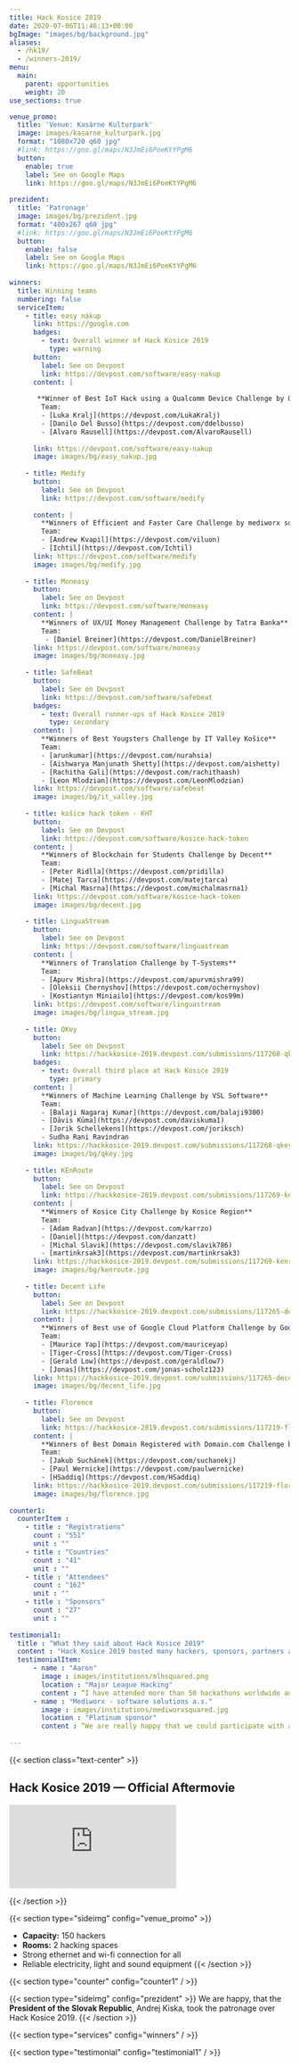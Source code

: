 ```yaml
---
title: Hack Kosice 2019
date: 2020-07-06T11:46:13+00:00
bgImage: "images/bg/background.jpg"
aliases:
  - /hk19/
  - /winners-2019/
menu:
  main:
    parent: opportunities
    weight: 20
use_sections: true

venue_promo:
  title: 'Venue: Kasárne Kulturpark'
  image: images/kasarne_kulturpark.jpg
  format: "1080x720 q60 jpg"
  #link: https://goo.gl/maps/N3JmEi6PoeKtYPgM6
  button:
    enable: true
    label: See on Google Maps
    link: https://goo.gl/maps/N3JmEi6PoeKtYPgM6
    
prezident:
  title: 'Patronage'
  image: images/bg/prezident.jpg
  format: "400x267 q60 jpg"
  #link: https://goo.gl/maps/N3JmEi6PoeKtYPgM6
  button:
    enable: false
    label: See on Google Maps
    link: https://goo.gl/maps/N3JmEi6PoeKtYPgM6
    
winners:
  title: Winning teams
  numbering: false
  serviceItem:
    - title: easy nákup
      link: https://google.com
      badges:
        - text: Overall winner of Hack Kosice 2019
          type: warning
      button:
        label: See on Devpost
        link: https://devpost.com/software/easy-nakup
      content: |
      
       **Winner of Best IoT Hack using a Qualcomm Device Challenge by Qualcomm**      
        Team:
        - [Luka Kralj](https://devpost.com/LukaKralj)
        - [Danilo Del Busso](https://devpost.com/ddelbusso)
        - [Alvaro Rausell](https://devpost.com/AlvaroRausell)
  
      link: https://devpost.com/software/easy-nakup
      image: images/bg/easy_nakup.jpg
      
    - title: Medify
      button:
        label: See on Devpost
        link: https://devpost.com/software/medify
      
      content: |
        **Winners of Efficient and Faster Care Challenge by mediworx software solutions, a.s.**      
        Team:
        - [Andrew Kvapil](https://devpost.com/viluon)
        - [Ichtil](https://devpost.com/Ichtil)
      link: https://devpost.com/software/medify
      image: images/bg/medify.jpg
      
    - title: Moneasy
      button:
        label: See on Devpost
        link: https://devpost.com/software/moneasy
      content: |
        **Winners of UX/UI Money Management Challenge by Tatra Banka**
        Team:
         - [Daniel Breiner](https://devpost.com/DanielBreiner)
      link: https://devpost.com/software/moneasy
      image: images/bg/moneasy.jpg
      
    - title: SafeBeat
      button:
        label: See on Devpost
        link: https://devpost.com/software/safebeat
      badges:
        - text: Overall runner-ups of Hack Kosice 2019
          type: secondary
      content: |
        **Winners of Best Yougsters Challenge by IT Valley Košice**        
        Team: 
        - [arunkumar](https://devpost.com/nurahsia)
        - [Aishwarya Manjunath Shetty](https://devpost.com/aishetty)
        - [Rachitha Gali](https://devpost.com/rachithaash)
        - [Leon Mlodzian](https://devpost.com/LeonMlodzian)
      link: https://devpost.com/software/safebeat
      image: images/bg/it_valley.jpg
      
    - title: košice hack token - KHT
      button:
        label: See on Devpost
        link: https://devpost.com/software/kosice-hack-token
      content: |
        **Winners of Blockchain for Students Challenge by Decent**        
        Team:
        - [Peter Ridlla](https://devpost.com/pridilla)
        - [Matej Tarca](https://devpost.com/matejtarca)
        - [Michal Masrna](https://devpost.com/michalmasrna1)
      link: https://devpost.com/software/kosice-hack-token
      image: images/bg/decent.jpg
      
    - title: LinguaStream
      button:
        label: See on Devpost
        link: https://devpost.com/software/linguastream
      content: |
        **Winners of Translation Challenge by T-Systems**        
        Team:
        - [Apurv Mishra](https://devpost.com/apurvmishra99)
        - [Oleksii Chernyshov](https://devpost.com/ochernyshov)
        - [Kostiantyn Miniailo](https://devpost.com/kos99m)
      link: https://devpost.com/software/linguastream
      image: images/bg/lingua_stream.jpg
      
    - title: QKey
      button:
        label: See on Devpost
        link: https://hackkosice-2019.devpost.com/submissions/117268-qkey
      badges:
        - text: Overall third place at Hack Kosice 2019
          type: primary
      content: |     
        **Winners of Machine Learning Challenge by VSL Software**        
        Team:
        - [Balaji Nagaraj Kumar](https://devpost.com/balaji9300)
        - [Dāvis Kūma](https://devpost.com/daviskuma1)
        - [Jorik Schellekens](https://devpost.com/joriksch)
        - Sudha Rani Ravindran
      link: https://hackkosice-2019.devpost.com/submissions/117268-qkey
      image: images/bg/qkey.jpg
      
    - title: KEnRoute
      button:
        label: See on Devpost
        link: https://hackkosice-2019.devpost.com/submissions/117269-kenroute
      content: |
        **Winners of Kosice City Challenge by Kosice Region**        
        Team:
        - [Adam Radvan](https://devpost.com/karrzo)
        - [Daniel](https://devpost.com/danzatt)
        - [Michal Slavik](https://devpost.com/slavik786)
        - [martinkrsak3](https://devpost.com/martinkrsak3)
      link: https://hackkosice-2019.devpost.com/submissions/117269-kenroute
      image: images/bg/kenroute.jpg
      
    - title: Decent Life
      button:
        label: See on Devpost
        link: https://hackkosice-2019.devpost.com/submissions/117265-decent-life
      content: |
        **Winners of Best use of Google Cloud Platform Challenge by Google Cloud Platform**        
        Team:
        - [Maurice Yap](https://devpost.com/mauriceyap)
        - [Tiger-Cross](https://devpost.com/Tiger-Cross)
        - [Gerald Low](https://devpost.com/geraldlow7)
        - [Jonas](https://devpost.com/jonas-scholz123)
      link: https://hackkosice-2019.devpost.com/submissions/117265-decent-life
      image: images/bg/decent_life.jpg
      
    - title: Florence
      button:
        label: See on Devpost
        link: https://hackkosice-2019.devpost.com/submissions/117219-florence
      content: |
        **Winners of Best Domain Registered with Domain.com Challenge by Domain.com**        
        Team:
        - [Jakub Suchánek](https://devpost.com/suchanekj)
        - [Paul Wernicke](https://devpost.com/paulwernicke)
        - [HSaddiq](https://devpost.com/HSaddiq)
      link: https://hackkosice-2019.devpost.com/submissions/117219-florence
      image: images/bg/florence.jpg
      
counter1:
  counterItem :
    - title : "Registrations"
      count : "551"
      unit : ""
    - title : "Countries"
      count : "41"
      unit : ""
    - title : "Attendees"
      count : "162"
      unit : ""
    - title : "Sponsors"
      count : "27"
      unit : ""
      
testimonial1:
  title : "What they said about Hack Kosice 2019"
  content : "Hack Kosice 2019 hosted many hackers, sponsors, partners and friends. Here is what some of them said about the event."
  testimonialItem:
      - name : "Aaron"
        image : images/institutions/mlhsquared.png
        location : "Major League Hacking"
        content : “I have attended more than 50 hackathons worldwide and Hack Kosice is among the best events I have been to. Despite it being the first edition of Hack Kosice, the event felt really well put together and the production quality was absolutely top notch.”
      - name : "Mediworx - software solutions a.s."
        image : images/institutions/mediworxsquared.jpg
        location : "Platinum sponsor"
        content : “We are really happy that we could participate with all of you. It was definitely a great weekend with a lot of positive energy. As the first-timers in organization, it was done on very high level - you are professionals :-) Many thanks to all of you, honestly best event we took part on for a long time :-)”
     
---
```


{{< section class="text-center" >}}

## Hack Kosice 2019 — Official Aftermovie

<div class="col-lg-6 mt-5 d-inline-block">
  <div class="aspect-16-9">
    <iframe src="https://www.youtube.com/embed/b4oVTWkvXyk" frameborder="0" allowfullscreen="true" class="aspect-box"></iframe>
  </div>
</div>

{{< /section >}}


{{< section type="sideimg" config="venue_promo" >}}
- **Capacity:** 150 hackers
- **Rooms:** 2 hacking spaces 
- Strong ethernet and wi-fi connection for all
- Reliable electricity, light and sound equipment
{{< /section >}}



{{< section type="counter" config="counter1" / >}}

{{< section type="sideimg" config="prezident" >}}
We are happy, that the **President of the Slovak Republic**, Andrej Kiska, took the patronage over Hack Kosice 2019.
{{< /section >}}


{{< section type="services" config="winners" / >}}

{{< section type="testimonial" config="testimonial1" / >}}
